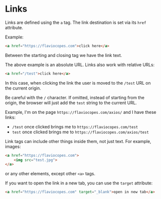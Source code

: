 # Links

Links are defined using the `a` tag. The link destination is set via its `href` attribute.

Example:

```html
<a href="https://flaviocopes.com">click here</a>
```

Between the starting and closing tag we have the link text.

The above example is an absolute URL. Links also work with relative URLs:

```html
<a href="/test">click here</a>
```

In this case, when clicking the link the user is moved to the `/test` URL on the current origin.

Be careful with the `/` character. If omitted, instead of starting from the origin, the browser will just add the `test` string to the current URL.

Example, I'm on the page `https://flaviocopes.com/axios/` and I have these links:

- `/test` once clicked brings me to `https://flaviocopes.com/test`
- `test` once clicked brings me to `https://flaviocopes.com/axios/test`

Link tags can include other things inside them, not just text. For example, images:

```html
<a href="https://flaviocopes.com">
	<img src="test.jpg">
</a>
```

or any other elements, except other `<a>` tags.


If you want to open the link in a new tab, you can use the `target` attribute:

```html
<a href="https://flaviocopes.com" target="_blank">open in new tab</a>
```
